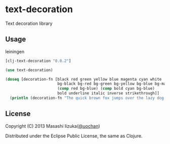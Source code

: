 # text-decoration

Text decoration library

## Usage

leiningen
```clojure
[clj-text-decoration "0.0.2"]
```

```clojure
(use text-decoration)

(doseq [decoration-fn [black red green yellow blue magenta cyan white
                       bg-black bg-red bg-green bg-yellow bg-blue bg-magenta bg-cyan bg-white
                       (comp red bg-blue) (comp bold cyan bg-blue)
                       bold underline italic inverse strikethrough]]
  (println (decoration-fn "The quick brown fox jumps over the lazy dog.")))
```

## License

Copyright (C) 2013 Masashi Iizuka([@uochan](http://twitter.com/uochan/))

Distributed under the Eclipse Public License, the same as Clojure.
